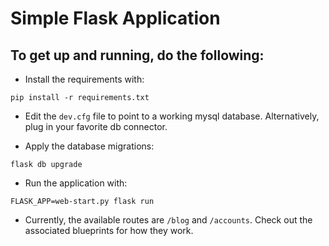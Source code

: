 # Simple Flask Application
## To get up and running, do the following:

* Install the requirements with:
```
pip install -r requirements.txt
```
* Edit the `dev.cfg` file to point to a working mysql database.
Alternatively, plug in your favorite db connector.

* Apply the database migrations:

``
flask db upgrade
``


* Run the application with:

``
FLASK_APP=web-start.py flask run
``

* Currently, the available routes are `/blog` and `/accounts`. Check out the associated
blueprints for how they work.

